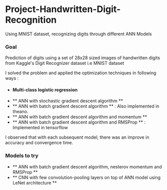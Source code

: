 # Project-Handwritten-Digit-Recognition
Using MNIST dataset, recognizing digits through different ANN Models

### Goal ### 
Prediction of digits using a set of 28x28 sized images of handwritten digits from Kaggle's Digit Recognizer dataset i.e MNIST dataset

I solved the problem and applied the optimization techniques in following ways : 
* #### Multi-class logistic regression ####
* ** ANN with stochastic gradient descent algorithm ** 
* ** ANN with batch gradient descent algorithm ** : Also implemented in theano.
* ** ANN with batch gradient descent algorithm and momentum **
* ** ANN with batch gradient descent algorithm and RMSProp ** : Implemented in tensorflow

I observed that with each subsequent model, there was an improve in accuracy and convergence time.

### Models to try ###
* ** ANN with batch gradient descent algorithm, nesterov momentum and RMSProp **
* ** CNN with few convolution-pooling layers on top of ANN model using LeNet architecture **
